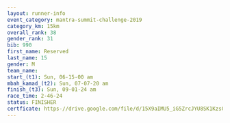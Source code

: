 ```yaml
---
layout: runner-info 
event_category: mantra-summit-challenge-2019 
category_km: 15km 
overall_rank: 38
gender_rank: 31
bib: 990
first_name: Reserved
last_name: 15
gender: M
team_name: 
start_(t1): Sun, 06-15-00 am
mbah_kamad_(t2): Sun, 07-07-20 am
finish_(t3): Sun, 09-01-24 am
race_time: 2-46-24
status: FINISHER
certficate: https-//drive.google.com/file/d/15X9aIMU5_iG5ZrcJYU8SK1Kzs0GzDJS6/view?usp=sharing
---
```

